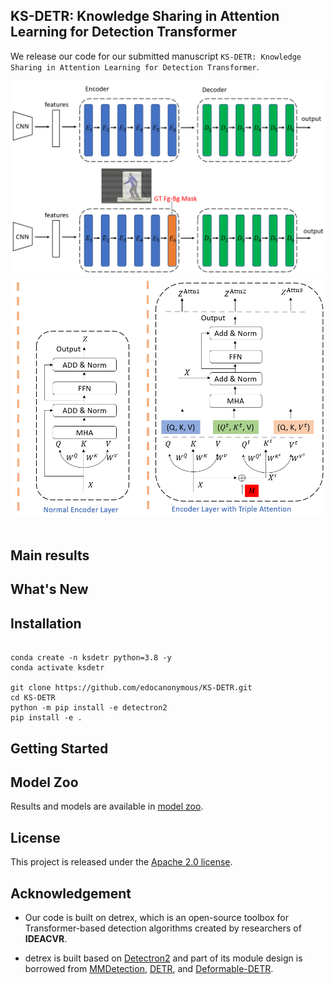 <h2 align="left">KS-DETR: Knowledge Sharing in Attention Learning for Detection Transformer</h2>


We release our code for our submitted manuscript `KS-DETR: Knowledge Sharing in Attention Learning for Detection Transformer`.

<div align="center">
  <img src="./projects/ks_detr/assets/ks-detr-freamework.png"/>
 <img src="./projects/ks_detr/assets/triple_attention.png"/>

[comment]: <> (  <img src="./projects/ks_detr/assets/teacher-attn-accu.png"/>)
</div><br/>

 

## Main results



## What's New



## Installation

```shell

conda create -n ksdetr python=3.8 -y
conda activate ksdetr

git clone https://github.com/edocanonymous/KS-DETR.git
cd KS-DETR
python -m pip install -e detectron2
pip install -e .

```

## Getting Started


## Model Zoo
Results and models are available in [model zoo](https://detrex.readthedocs.io/en/latest/tutorials/Model_Zoo.html).


## License

This project is released under the [Apache 2.0 license](LICENSE).


## Acknowledgement
- Our code is built on detrex, which is an open-source toolbox for Transformer-based detection algorithms created by researchers of **IDEACVR**. 

- detrex is built based on [Detectron2](https://github.com/facebookresearch/detectron2) and part of its module design is borrowed from [MMDetection](https://github.com/open-mmlab/mmdetection), [DETR](https://github.com/facebookresearch/detr), and [Deformable-DETR](https://github.com/fundamentalvision/Deformable-DETR).








